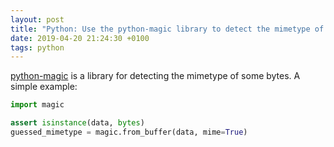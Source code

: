 ```yaml
---
layout: post
title: "Python: Use the python-magic library to detect the mimetype of some bytes"
date: 2019-04-20 21:24:30 +0100
tags: python
---
```


[python-magic] is a library for detecting the mimetype of some bytes.
A simple example:

```python
import magic

assert isinstance(data, bytes)
guessed_mimetype = magic.from_buffer(data, mime=True)
```

[python-magic]: https://pypi.org/project/python-magic/

